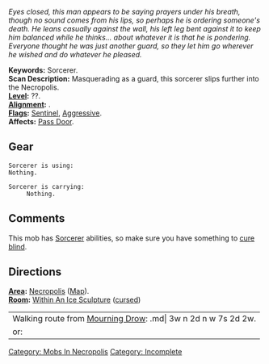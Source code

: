 *Eyes closed, this man appears to be saying prayers under his breath,
though no sound comes from his lips, so perhaps he is ordering someone's
death. He leans casually against the wall, his left leg bent against it
to keep him balanced while he thinks... about whatever it is that he is
pondering. Everyone thought he was just another guard, so they let him
go wherever he wished and do whatever he pleased.*

**Keywords:** Sorcerer.  
**Scan Description:** Masquerading as a guard, this sorcerer slips
further into the Necropolis.  
**[Level](Level.md "wikilink"):** ??.  
**[Alignment](Alignment.md "wikilink"):** .  
**[Flags](:Category:_Mob_Types.md "wikilink"):**
[Sentinel](Sentinel_Mobs.md "wikilink"),
[Aggressive](Aggressive_Mobs.md "wikilink").  
**Affects:** [Pass Door](Pass_Door "wikilink").  

## Gear

`Sorcerer is using:`  
`Nothing.`

`Sorcerer is carrying:`  
`     Nothing.`

## Comments

This mob has [Sorcerer](:Category:Sorcerers.md "wikilink") abilities, so
make sure you have something to [cure
blind](Cure_Blindness.md "wikilink").

## Directions

**[Area](:Category:_Areas.md "wikilink"):**
[Necropolis](:Category:_Necropolis.md "wikilink")
([Map](Necropolis_Map.md "wikilink")).  
**[Room](:Category:_Rooms.md "wikilink"):** [Within An Ice
Sculpture](Within_An_Ice_Sculpture_(Necropolis).md "wikilink")
([cursed](Cursed_Rooms.md "wikilink"))

|                                                                                           |
|-------------------------------------------------------------------------------------------|
| Walking route from [Mourning Drow](Mourning_Drow "wikilink"): .md\| 3w n 2d n w 7s 2d 2w. |
| or:                                                                                       |

[Category: Mobs In Necropolis](Category:_Mobs_In_Necropolis "wikilink")
[Category: Incomplete](Category:_Incomplete "wikilink")
